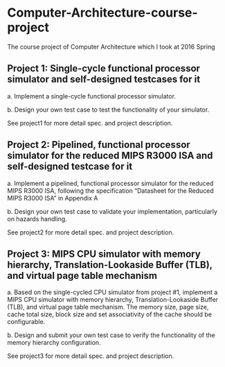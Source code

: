 # Computer-Architecture-course-project
The course project of Computer Architecture which I took at 2016 Spring

## Project 1: Single-cycle functional processor simulator and self-designed testcases for it
a. Implement a single-cycle functional processor simulator.

b. Design your own test case to test the functionality of your simulator.

See project1 for more detail spec. and project description.

## Project 2: Pipelined, functional processor simulator for the reduced MIPS R3000 ISA and self-designed testcase for it
a. Implement a pipelined, functional processor simulator for the reduced MIPS R3000 ISA,
following the specification “Datasheet for the Reduced MIPS R3000 ISA” in Appendix A

b. Design your own test case to validate your implementation, particularly on hazards handling.

See project2 for more detail spec. and project description.

## Project 3: MIPS CPU simulator with memory hierarchy, Translation-Lookaside Buffer (TLB), and virtual page table mechanism
a. Based on the single-cycled CPU simulator from project #1, implement a MIPS CPU
simulator with memory hierarchy, Translation-Lookaside Buffer (TLB), and virtual page table mechanism. The memory size, page size, cache total size, block size and set associativity of the cache should be configurable.

b. Design and submit your own test case to verify the functionality of the memory hierarchy configuration.

See project3 for more detail spec. and project description.
